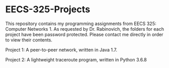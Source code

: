 # EECS-325-Projects

This repository contains my programming assignments from EECS 325: Computer Networks 1.
As requested by Dr. Rabinovich, the folders for each project have been password protected.
Please contact me directly in order to view their contents.

Project 1: A peer-to-peer network, written in Java 1.7.

Project 2: A lightweight traceroute program, written in Python 3.6.8
